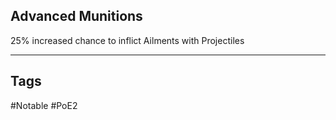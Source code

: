 ## Advanced Munitions
25% increased chance to inflict Ailments with Projectiles

---
## Tags
#Notable
#PoE2
